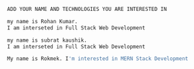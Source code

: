 ```bash
  ADD YOUR NAME AND TECHNOLOGIES YOU ARE INTERESTED IN
```

```bash
  my name is Rohan Kumar.
  I am interseted in Full Stack Web Development
```
```bash
  my name is subrat kaushik.
  I am interseted in Full Stack Web Development
```

```bash
  My name is Rokmek. I'm interested in MERN Stack Development 
```

